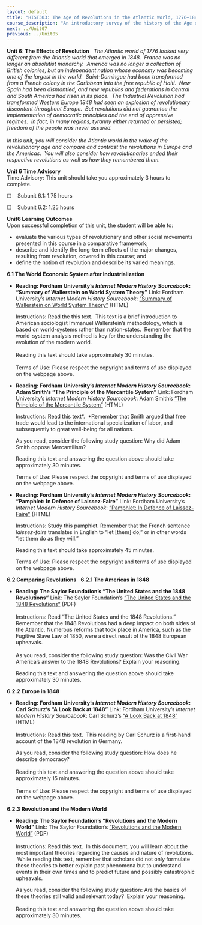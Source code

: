 ```yaml
---
layout: default
title: "HIST303: The Age of Revolutions in the Atlantic World, 1776–1848"
course_description: "An introductory survey of the history of the Age of Revolutions in the Atlantic World. Themes include the industrial revolution, the American, French, and Haitian revolutions, and Britain’s counter-revolution."
next: ../Unit07
previous: ../Unit05
---
```

**Unit 6: The Effects of Revolution** <span id="6"></span> 
*The Atlantic world of 1776 looked very different from the Atlantic
world that emerged in 1848.  France was no longer an absolutist
monarchy.  America was no longer a collection of British colonies, but
an independent nation whose economy was becoming one of the largest in
the world.  Saint-Domingue had been transformed from a French colony in
the Caribbean into the free republic of Haiti.  New Spain had been
dismantled, and new republics and federations in Central and South
America had risen in its place.  The Industrial Revolution had
transformed Western Europe 1848 had seen an explosion of revolutionary
discontent throughout Europe.  But revolutions did not guarantee the
implementation of democratic principles and the end of oppressive
regimes.  In fact, in many regions, tyranny either returned or
persisted; freedom of the people was never assured.*  
          
 *In this unit, you will consider the Atlantic world in the wake of the
revolutionary age and compare and contrast the revolutions in Europe and
the Americas.  You will also consider how revolutionaries ended their
respective revolutions as well as how they remembered them.*

**Unit 6 Time Advisory**  
Time Advisory: This unit should take you approximately 3 hours to
complete.  
  
 ☐    Subunit 6.1: 1.75 hours  
  
 ☐    Subunit 6.2: 1.25 hours  

**Unit6 Learning Outcomes**  
Upon successful completion of this unit, the student will be able to:
-   evaluate the various types of revolutionary and other social
    movements presented in this course in a comparative framework;
-   describe and identify the long-term effects of the major changes,
    resulting from revolution, covered in this course; and
-   define the notion of revolution and describe its varied meanings.

**6.1 The World Economic System after Industrialization** <span
id="6.1"></span> 
-   **Reading: Fordham University’s *Internet Modern History
    Sourcebook*: “Summary of Wallerstein on World System Theory”**
    Link: Fordham University’s *Internet Modern History Sourcebook*:
    [“Summary of Wallerstein on World System
    Theory”](http://www.fordham.edu/halsall/mod/Wallerstein.asp)
    (HTML)  
      
     Instructions: Read the this text.  This text is a brief
    introduction to American sociologist Immanuel Wallerstein’s
    methodology, which is based on world-systems rather than
    nation-states.  Remember that the world-system analysis method is
    key for the understanding the evolution of the modern world.  
        
     Reading this text should take approximately 30 minutes.  
        
     Terms of Use: Please respect the copyright and terms of use
    displayed on the webpage above.

-   **Reading: Fordham University’s *Internet Modern History
    Sourcebook*: Adam Smith’s “The Principle of the Mercantile System”**
    Link: Fordham University’s *Internet Modern History Sourcebook*:
    Adam Smith’s [“The Principle of the Mercantile
    System”](http://www.fordham.edu/halsall/mod/1776asmith-mercsys.asp)
    (HTML)  
      
     Instructions: Read this text*.  *Remember that Smith argued that
    free trade would lead to the international specialization of labor,
    and subsequently to great well-being for all nations.  
      
     As you read, consider the following study question: Why did Adam
    Smith oppose Mercantilism?  
      
     Reading this text and answering the question above should take
    approximately 30 minutes.  
      
     Terms of Use: Please respect the copyright and terms of use
    displayed on the webpage above.

-   **Reading: Fordham University’s *Internet Modern History
    Sourcebook*: “Pamphlet: In Defence of Laissez-Faire”**
    Link: Fordham University’s *Internet Modern History Sourcebook*:
    [“Pamphlet: In Defence of
    Laissez-Faire”](http://www.fordham.edu/halsall/mod/1840laissezfaire.asp)
    (HTML)  
      
     Instructions: Study this pamphlet. Remember that the French
    sentence *laissez-faire* translates in English to “let [them] do,”
    or in other words “let them do as they will.”  
      
     Reading this text should take approximately 45 minutes.  
      
     Terms of Use: Please respect the copyright and terms of use
    displayed on the webpage above.

**6.2 Comparing Revolutions** <span id="6.2"></span> 
**6.2.1 The Americas in 1848** <span id="6.2.1"></span> 
-   **Reading: The Saylor Foundation’s “The United States and the 1848
    Revolutions”**
    Link: The Saylor Foundation’s [“The United States and the 1848
    Revolutions”](https://resources.saylor.org/wwwresources/archived/site/wp-content/uploads/2012/11/HIST303-6.2.1-USand1848Revolutions-FINAL.pdf)
    (PDF)  
        
     Instructions: Read “The United States and the 1848 Revolutions.”
    Remember that the 1848 Revolutions had a deep impact on both sides
    of the Atlantic. Numerous reforms that took place in America, such
    as the Fugitive Slave Law of 1850, were a direct result of the 1848
    European upheavals.  
        
     As you read, consider the following study question: Was the Civil
    War America’s answer to the 1848 Revolutions? Explain your
    reasoning.  
      
     Reading this text and answering the question above should take
    approximately 30 minutes.

**6.2.2 Europe in 1848** <span id="6.2.2"></span> 
-   **Reading: Fordham University’s *Internet Modern History
    Sourcebook*: Carl Schurz’s “A Look Back at 1848”**
    Link: Fordham University’s *Internet Modern History Sourcebook*:
    Carl Schurz’s [“A Look Back at
    1848”](http://www.fordham.edu/halsall/mod/1848schurz.asp) (HTML)  
        
     Instructions: Read this text.  This reading by Carl Schurz is a
    first-hand account of the 1848 revolution in Germany.  
      
     As you read, consider the following study question: How does he
    describe democracy?  
        
     Reading this text and answering the question above should take
    approximately 15 minutes.  
        
     Terms of Use: Please respect the copyright and terms of use
    displayed on the webpage above.

**6.2.3 Revolution and the Modern World** <span id="6.2.3"></span> 
-   **Reading: The Saylor Foundation’s “Revolutions and the Modern
    World”**
    Link: The Saylor Foundation’s [“Revolutions and the Modern
    World”](https://resources.saylor.org/wwwresources/archived/site/wp-content/uploads/2013/02/HIST303-6.2.3-Revolution-and-the-Modern-World.pdf)
    (PDF)  
        
     Instructions: Read this text.  In this document, you will learn
    about the most important theories regarding the causes and nature of
    revolutions.  While reading this text, remember that scholars did
    not only formulate these theories to better explain past phenomena
    but to understand events in their own times and to predict future
    and possibly catastrophic upheavals.  
      
     As you read, consider the following study question: Are the basics
    of these theories still valid and relevant today?  Explain your
    reasoning.  
        
     Reading this text and answering the question above should take
    approximately 30 minutes.


